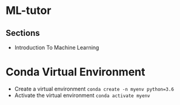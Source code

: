 # ML-tutor

## Sections

- Introduction To Machine Learning

# Conda Virtual Environment

- Create a virtual environment
  `conda create -n myenv python=3.6`
- Activate the virtual environment
  `conda activate myenv`
